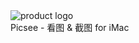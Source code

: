 
<div class="h-screen">
    <!-- product name -->
    <div class="c-bg-gray-product">
        <div class="lg:max-w-5xl mx-auto">
            <div class="c-h-product">
                <div class="flex flex-row content-center item-center justify-center">
                    <img :src="$withBase('/product-logo.png')" alt="product logo">
                    <div>Picsee - 看图 & 截图 for iMac</div>
                </div>
            </div>
        </div>
    </div>
    <!-- product func breif -->


</div>